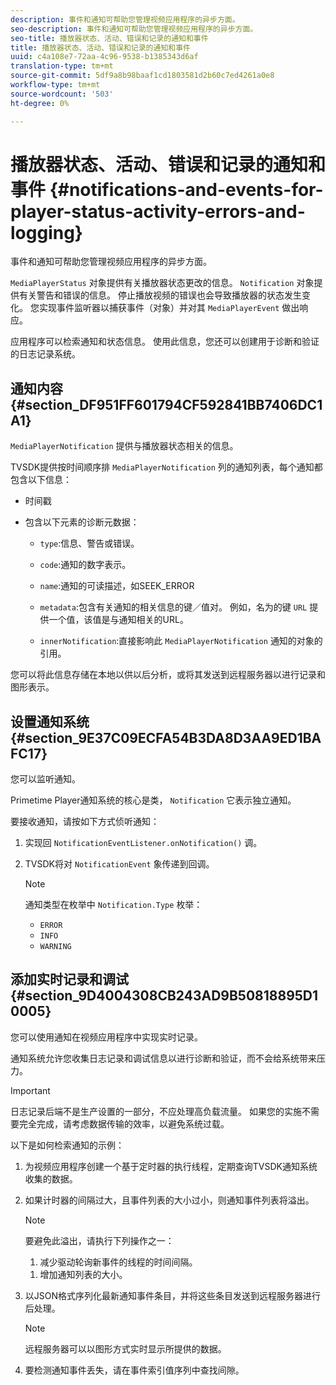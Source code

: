 ```yaml
---
description: 事件和通知可帮助您管理视频应用程序的异步方面。
seo-description: 事件和通知可帮助您管理视频应用程序的异步方面。
seo-title: 播放器状态、活动、错误和记录的通知和事件
title: 播放器状态、活动、错误和记录的通知和事件
uuid: c4a108e7-72aa-4c96-9538-b1385343d6af
translation-type: tm+mt
source-git-commit: 5df9a8b98baaf1cd1803581d2b60c7ed4261a0e8
workflow-type: tm+mt
source-wordcount: '503'
ht-degree: 0%

---
```



# 播放器状态、活动、错误和记录的通知和事件 {#notifications-and-events-for-player-status-activity-errors-and-logging}

事件和通知可帮助您管理视频应用程序的异步方面。

`MediaPlayerStatus` 对象提供有关播放器状态更改的信息。 `Notification` 对象提供有关警告和错误的信息。 停止播放视频的错误也会导致播放器的状态发生变化。 您实现事件监听器以捕获事件（对象）并对其 `MediaPlayerEvent` 做出响应。

应用程序可以检索通知和状态信息。 使用此信息，您还可以创建用于诊断和验证的日志记录系统。

## 通知内容 {#section_DF951FF601794CF592841BB7406DC1A1}

`MediaPlayerNotification` 提供与播放器状态相关的信息。

TVSDK提供按时间顺序排 `MediaPlayerNotification` 列的通知列表，每个通知都包含以下信息：

* 时间戳
* 包含以下元素的诊断元数据：

   * `type`:信息、警告或错误。
   * `code`:通知的数字表示。
   * `name`:通知的可读描述，如SEEK_ERROR
   * `metadata`:包含有关通知的相关信息的键／值对。 例如，名为的键 `URL` 提供一个值，该值是与通知相关的URL。

   * `innerNotification`:直接影响此 `MediaPlayerNotification` 通知的对象的引用。

您可以将此信息存储在本地以供以后分析，或将其发送到远程服务器以进行记录和图形表示。

## 设置通知系统 {#section_9E37C09ECFA54B3DA8D3AA9ED1BAFC17}

您可以监听通知。

Primetime Player通知系统的核心是类， `Notification` 它表示独立通知。

要接收通知，请按如下方式侦听通知：

1. 实现回 `NotificationEventListener.onNotification()` 调。
1. TVSDK将对 `NotificationEvent` 象传递到回调。

   >[!NOTE]
   >
   >通知类型在枚举中 `Notification.Type` 枚举：

   * `ERROR`
   * `INFO`
   * `WARNING`

## 添加实时记录和调试 {#section_9D4004308CB243AD9B50818895D10005}

您可以使用通知在视频应用程序中实现实时记录。

通知系统允许您收集日志记录和调试信息以进行诊断和验证，而不会给系统带来压力。

>[!IMPORTANT]
>
>日志记录后端不是生产设置的一部分，不应处理高负载流量。 如果您的实施不需要完全完成，请考虑数据传输的效率，以避免系统过载。

以下是如何检索通知的示例：

1. 为视频应用程序创建一个基于定时器的执行线程，定期查询TVSDK通知系统收集的数据。
1. 如果计时器的间隔过大，且事件列表的大小过小，则通知事件列表将溢出。

   >[!NOTE]
   >
   >要避免此溢出，请执行下列操作之一：
   >
   >1. 减少驱动轮询新事件的线程的时间间隔。
      >
      >
   1. 增加通知列表的大小。


1. 以JSON格式序列化最新通知事件条目，并将这些条目发送到远程服务器进行后处理。

   >[!NOTE]
   >
   >远程服务器可以以图形方式实时显示所提供的数据。

1. 要检测通知事件丢失，请在事件索引值序列中查找间隙。